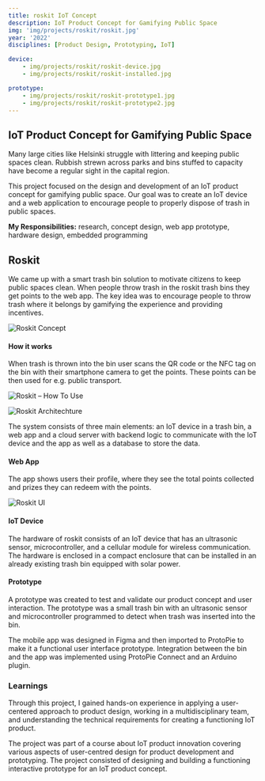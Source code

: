 ```yaml
---
title: roskit IoT Concept
description: IoT Product Concept for Gamifying Public Space
img: 'img/projects/roskit/roskit.jpg'
year: '2022'
disciplines: [Product Design, Prototyping, IoT]

device:
    - img/projects/roskit/roskit-device.jpg
    - img/projects/roskit/roskit-installed.jpg

prototype:
    - img/projects/roskit/roskit-prototype1.jpg
    - img/projects/roskit/roskit-prototype2.jpg
---
```


## IoT Product Concept for Gamifying Public Space

Many large cities like Helsinki struggle with littering and keeping public
spaces clean. Rubbish strewn across parks and bins stuffed to capacity have
become a regular sight in the capital region.

This project focused on the design and development of an IoT product concept for
gamifying public space. Our goal was to create an IoT device and a web
application to encourage people to properly dispose of trash in public spaces.

**My Responsibilities:** research, concept design, web app prototype, hardware
design, embedded programming

## Roskit

We came up with a smart trash bin solution to motivate citizens to keep public
spaces clean. When people throw trash in the roskit trash bins they get points
to the web app. The key idea was to encourage people to throw trash where it
belongs by gamifying the experience and providing incentives.

![Roskit Concept](/img/projects/roskit/roskit-concept.jpg)

#### How it works

When trash is thrown into the bin user scans the QR code or the NFC tag on the
bin with their smartphone camera to get the points. These points can be then
used for e.g. public transport.

![Roskit – How To Use](/img/projects/roskit/roskit-howtouse.png)

![Roskit Architechture](/img/projects/roskit/roskit-architecture.jpg)

The system consists of three main elements: an IoT device in a trash bin, a web
app and a cloud server with backend logic to communicate with the IoT device and
the app as well as a database to store the data.

#### Web App

The app shows users their profile, where they see the total points collected and
prizes they can redeem with the points.

![Roskit UI](/img/projects/roskit/roskit-ui.png)

#### IoT Device

The hardware of roskit consists of an IoT device that has an ultrasonic sensor,
microcontroller, and a cellular module for wireless communication. The hardware
is enclosed in a compact enclosure that can be installed in an already existing
trash bin equipped with solar power.

####

<image-container :images="device"></image-container>

#### Prototype

A prototype was created to test and validate our product concept and user
interaction. The prototype was a small trash bin with an ultrasonic sensor and
microcontroller programmed to detect when trash was inserted into the bin.

The mobile app was designed in Figma and then imported to ProtoPie to make it a
functional user interface prototype. Integration between the bin and the app was
implemented using ProtoPie Connect and an Arduino plugin.

####

<image-container :images="prototype"></image-container>

### Learnings

Through this project, I gained hands-on experience in applying a user-centered
approach to product design, working in a multidisciplinary team, and
understanding the technical requirements for creating a functioning IoT product.

The project was part of a course about IoT product innovation covering various
aspects of user-centred design for product development and prototyping. The
project consisted of designing and building a functioning interactive prototype
for an IoT product concept.
